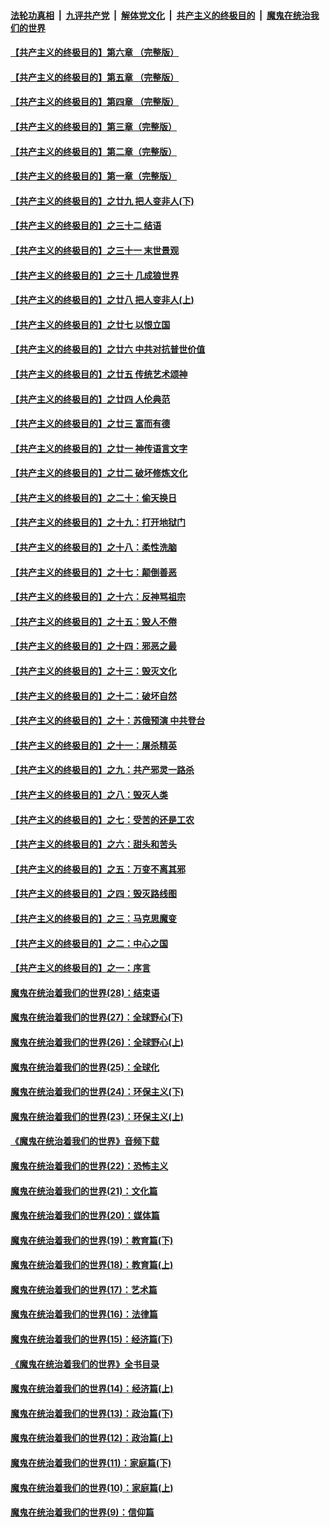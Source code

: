 ####  [法轮功真相](../../../../basic/blob/master/README.md?t=06302003) &nbsp;|&nbsp; [九评共产党](../../../../9ping.md/blob/master/README.md?t=06302003) &nbsp;|&nbsp; [解体党文化](../../../../jtdwh.md/blob/master/README.md?t=06302003)  &nbsp;|&nbsp; [共产主义的终极目的](../../../../gczydzjmd.md/blob/master/README.md?t=06302003) &nbsp;|&nbsp; [魔鬼在统治我们的世界](../../../../mgztzwmdsj.md/blob/master/README.md?t=06302003) 

#### [【共产主义的终极目的】第六章 （完整版）](../pages/nsc422/n11428913.md?t=06302003) 

#### [【共产主义的终极目的】第五章 （完整版）](../pages/nsc422/n11428912.md?t=06302003) 

#### [【共产主义的终极目的】第四章 （完整版）](../pages/nsc422/n11428907.md?t=06302003) 

#### [【共产主义的终极目的】第三章（完整版）](../pages/nsc422/n11428848.md?t=06302003) 

#### [【共产主义的终极目的】第二章（完整版）](../pages/nsc422/n11428831.md?t=06302003) 

#### [【共产主义的终极目的】第一章（完整版）](../pages/nsc422/n11417651.md?t=06302003) 

#### [【共产主义的终极目的】之廿九 把人变非人(下)](../pages/nsc422/n11344140.md?t=06302003) 

#### [【共产主义的终极目的】之三十二 结语](../pages/nsc422/n11360535.md?t=06302003) 

#### [【共产主义的终极目的】之三十一 末世景观](../pages/nsc422/n11351129.md?t=06302003) 

#### [【共产主义的终极目的】之三十 几成狼世界](../pages/nsc422/n11348280.md?t=06302003) 

#### [【共产主义的终极目的】之廿八 把人变非人(上)](../pages/nsc422/n11340492.md?t=06302003) 

#### [【共产主义的终极目的】之廿七 以恨立国](../pages/nsc422/n11336944.md?t=06302003) 

#### [【共产主义的终极目的】之廿六 中共对抗普世价值](../pages/nsc422/n11324785.md?t=06302003) 

#### [【共产主义的终极目的】之廿五 传统艺术颂神](../pages/nsc422/n11296396.md?t=06302003) 

#### [【共产主义的终极目的】之廿四 人伦典范](../pages/nsc422/n11296397.md?t=06302003) 

#### [【共产主义的终极目的】之廿三 富而有德](../pages/nsc422/n11283598.md?t=06302003) 

#### [【共产主义的终极目的】之廿一 神传语言文字](../pages/nsc422/n11263265.md?t=06302003) 

#### [【共产主义的终极目的】之廿二 破坏修炼文化](../pages/nsc422/n11245728.md?t=06302003) 

#### [【共产主义的终极目的】之二十：偷天换日](../pages/nsc422/n11238846.md?t=06302003) 

#### [【共产主义的终极目的】之十九：打开地狱门](../pages/nsc422/n11206376.md?t=06302003) 

#### [【共产主义的终极目的】之十八：柔性洗脑](../pages/nsc422/n11199994.md?t=06302003) 

#### [【共产主义的终极目的】之十七：颠倒善恶](../pages/nsc422/n11179782.md?t=06302003) 

#### [【共产主义的终极目的】之十六：反神骂祖宗](../pages/nsc422/n11166798.md?t=06302003) 

#### [【共产主义的终极目的】之十五：毁人不倦](../pages/nsc422/n11166792.md?t=06302003) 

#### [【共产主义的终极目的】之十四：邪恶之最](../pages/nsc422/n11150249.md?t=06302003) 

#### [【共产主义的终极目的】之十三：毁灭文化](../pages/nsc422/n11135227.md?t=06302003) 

#### [【共产主义的终极目的】之十二：破坏自然](../pages/nsc422/n11135214.md?t=06302003) 

#### [【共产主义的终极目的】之十：苏俄预演 中共登台](../pages/nsc422/n11118424.md?t=06302003) 

#### [【共产主义的终极目的】之十一：屠杀精英](../pages/nsc422/n11118442.md?t=06302003) 

#### [【共产主义的终极目的】之九：共产邪灵一路杀](../pages/nsc422/n11114139.md?t=06302003) 

#### [【共产主义的终极目的】之八：毁灭人类](../pages/nsc422/n11108503.md?t=06302003) 

#### [【共产主义的终极目的】之七：受苦的还是工农](../pages/nsc422/n11101809.md?t=06302003) 

#### [【共产主义的终极目的】之六：甜头和苦头](../pages/nsc422/n11096971.md?t=06302003) 

#### [【共产主义的终极目的】之五：万变不离其邪](../pages/nsc422/n11091285.md?t=06302003) 

#### [【共产主义的终极目的】之四：毁灭路线图](../pages/nsc422/n11086284.md?t=06302003) 

#### [【共产主义的终极目的】之三：马克思魔变](../pages/nsc422/n11061941.md?t=06302003) 

#### [【共产主义的终极目的】之二：中心之国](../pages/nsc422/n11047728.md?t=06302003) 

#### [【共产主义的终极目的】之一：序言](../pages/nsc422/n11086077.md?t=06302003) 

#### [魔鬼在统治着我们的世界(28)：结束语](../pages/nsc422/n10936246.md?t=06302003) 

#### [魔鬼在统治着我们的世界(27)：全球野心(下)](../pages/nsc422/n10928319.md?t=06302003) 

#### [魔鬼在统治着我们的世界(26)：全球野心(上)](../pages/nsc422/n10900318.md?t=06302003) 

#### [魔鬼在统治着我们的世界(25)：全球化](../pages/nsc422/n10788205.md?t=06302003) 

#### [魔鬼在统治着我们的世界(24)：环保主义(下)](../pages/nsc422/n10695307.md?t=06302003) 

#### [魔鬼在统治着我们的世界(23)：环保主义(上)](../pages/nsc422/n10688613.md?t=06302003) 

#### [《魔鬼在统治着我们的世界》音频下载](../pages/nsc422/n10635553.md?t=06302003) 

#### [魔鬼在统治着我们的世界(22)：恐怖主义](../pages/nsc422/n10614727.md?t=06302003) 

#### [魔鬼在统治着我们的世界(21)：文化篇](../pages/nsc422/n10597706.md?t=06302003) 

#### [魔鬼在统治着我们的世界(20)：媒体篇](../pages/nsc422/n10586579.md?t=06302003) 

#### [魔鬼在统治着我们的世界(19)：教育篇(下)](../pages/nsc422/n10564808.md?t=06302003) 

#### [魔鬼在统治着我们的世界(18)：教育篇(上)](../pages/nsc422/n10526970.md?t=06302003) 

#### [魔鬼在统治着我们的世界(17)：艺术篇](../pages/nsc422/n10499093.md?t=06302003) 

#### [魔鬼在统治着我们的世界(16)：法律篇](../pages/nsc422/n10485969.md?t=06302003) 

#### [魔鬼在统治着我们的世界(15)：经济篇(下)](../pages/nsc422/n10469975.md?t=06302003) 

#### [《魔鬼在统治着我们的世界》全书目录](../pages/nsc422/n10464261.md?t=06302003) 

#### [魔鬼在统治着我们的世界(14)：经济篇(上)](../pages/nsc422/n10457370.md?t=06302003) 

#### [魔鬼在统治着我们的世界(13)：政治篇(下)](../pages/nsc422/n10448270.md?t=06302003) 

#### [魔鬼在统治着我们的世界(12)：政治篇(上)](../pages/nsc422/n10444576.md?t=06302003) 

#### [魔鬼在统治着我们的世界(11)：家庭篇(下)](../pages/nsc422/n10440961.md?t=06302003) 

#### [魔鬼在统治着我们的世界(10)：家庭篇(上)](../pages/nsc422/n10435448.md?t=06302003) 

#### [魔鬼在统治着我们的世界(9)：信仰篇](../pages/nsc422/n10432159.md?t=06302003) 

